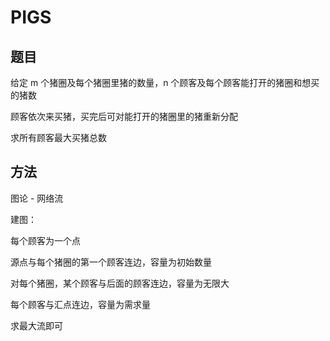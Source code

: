 # PIGS

## 题目

给定 m 个猪圈及每个猪圈里猪的数量，n 个顾客及每个顾客能打开的猪圈和想买的猪数

顾客依次来买猪，买完后可对能打开的猪圈里的猪重新分配

求所有顾客最大买猪总数


## 方法

图论 - 网络流

建图：

每个顾客为一个点

源点与每个猪圈的第一个顾客连边，容量为初始数量

对每个猪圈，某个顾客与后面的顾客连边，容量为无限大

每个顾客与汇点连边，容量为需求量

求最大流即可
